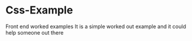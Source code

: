 # Css-Example
Front end worked examples
It is a simple worked out example and it could help someone out there 
